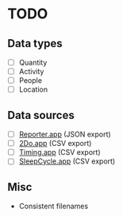 TODO
====

Data types
----------

- [ ] Quantity
- [ ] Activity
- [ ] People
- [ ] Location

Data sources
------------

- [ ] [Reporter.app](http://www.reporter-app.com/) (JSON export)
- [ ] [2Do.app](http://www.2doapp.com/) (CSV export)
- [ ] [Timing.app](http://timingapp.com/) (CSV export)
- [ ] [SleepCycle.app](http://www.sleepcycle.com/) (CSV export)

Misc
----

- Consistent filenames
